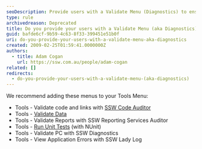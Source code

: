 ```yaml
---
seoDescription: Provide users with a Validate Menu (Diagnostics) to ensure website integrity and troubleshoot issues.
type: rule
archivedreason: Deprecated
title: Do you provide your users with a Validate Menu (aka Diagnostics)?
guid: bafde6cf-9b59-4c63-8f33-399451e51b0f
uri: do-you-provide-your-users-with-a-validate-menu-aka-diagnostics
created: 2009-02-25T01:59:41.0000000Z
authors:
  - title: Adam Cogan
    url: https://ssw.com.au/people/adam-cogan
related: []
redirects:
  - do-you-provide-your-users-with-a-validate-menu-(aka-diagnostics)
---
```


We recommend adding these menus to your Tools Menu:

- Tools - Validate code and links with [SSW Code Auditor](https://codeauditor.com)
- Tools - [Validate Data](/menu-do-you-include-a-tools-validate-data)
- Tools - Validate Reports with SSW Reporting Services Auditor
- Tools - [Run Unit Tests](/rules-to-better-unit-tests) (with NUnit)
- Tools - Validate PC with SSW Diagnostics
- Tools - View Application Errors with SSW Lady Log

<!--endintro-->
